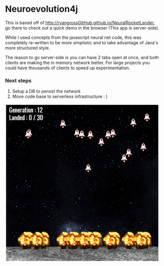 # Neuroevolution4j

This is based off of http://ryangrossGitHub.github.io/NeuralRocketLander, go there to check out a quick demo in the browser (This app is server-side).

While I used concepts from the javascript neural net code, this was completely re-written to be more simplistic and to take advantage of Java's more structured style.

The reason to go server-side is you can have 2 tabs open at once, and both clients are making the in memory network better. For large projects you could have thousands of clients to speed up experimentation.

### Next steps

1) Setup a DB to persist the network
2) Move code base to serverless infrastructure : )

![Alt text](src/main/resources/static/img/Capture.PNG?raw=true)
